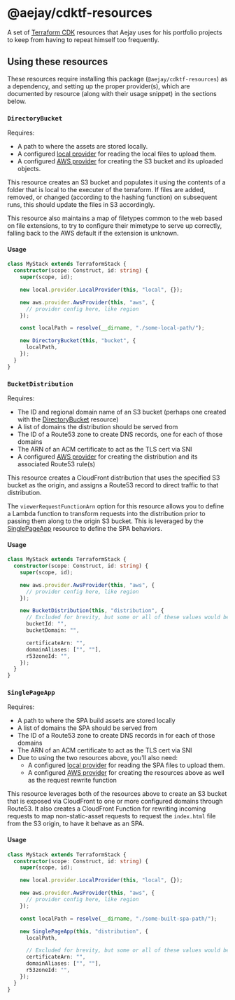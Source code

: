 # @aejay/cdktf-resources

A set of [Terraform CDK](https://developer.hashicorp.com/terraform/cdktf)
resources that Aejay uses for his portfolio projects to keep from having to
repeat himself too frequently.

## Using these resources

These resources require installing this package (`@aejay/cdktf-resources`) as a
dependency, and setting up the proper provider(s), which are documented by
resource (along with their usage snippet) in the sections below.

### `DirectoryBucket`

Requires:

- A path to where the assets are stored locally.
- A configured
  [local provider](https://www.npmjs.com/package/@cdktf/provider-local) for
  reading the local files to upload them.
- A configured [AWS provider](https://www.npmjs.com/package/@cdktf/provider-aws)
  for creating the S3 bucket and its uploaded objects.

This resource creates an S3 bucket and populates it using the contents of a
folder that is local to the executer of the terraform. If files are added,
removed, or changed (according to the hashing function) on subsequent runs, this
should update the files in S3 accordingly.

This resource also maintains a map of filetypes common to the web based on file
extensions, to try to configure their mimetype to serve up correctly, falling
back to the AWS default if the extension is unknown.

#### Usage

```ts
class MyStack extends TerraformStack {
  constructor(scope: Construct, id: string) {
    super(scope, id);

    new local.provider.LocalProvider(this, "local", {});

    new aws.provider.AwsProvider(this, "aws", {
      // provider config here, like region
    });

    const localPath = resolve(__dirname, "./some-local-path/");

    new DirectoryBucket(this, "bucket", {
      localPath,
    });
  }
}
```

### `BucketDistribution`

Requires:

- The ID and regional domain name of an S3 bucket (perhaps one created with the
  [DirectoryBucket](#directorybucket) resource)
- A list of domains the distribution should be served from
- The ID of a Route53 zone to create DNS records, one for each of those domains
- The ARN of an ACM certificate to act as the TLS cert via SNI
- A configured [AWS provider](https://www.npmjs.com/package/@cdktf/provider-aws)
  for creating the distribution and its associated Route53 rule(s)

This resource creates a CloudFront distribution that uses the specified S3
bucket as the origin, and assigns a Route53 record to direct traffic to that
distribution.

The `viewerRequestFunctionArn` option for this resource allows you to define a
Lambda function to transform requests into the distribution prior to passing
them along to the origin S3 bucket. This is leveraged by the
[SinglePageApp](#singlepageapp) resource to define the SPA behaviors.

#### Usage

```ts
class MyStack extends TerraformStack {
  constructor(scope: Construct, id: string) {
    super(scope, id);

    new aws.provider.AwsProvider(this, "aws", {
      // provider config here, like region
    });

    new BucketDistribution(this, "distribution", {
      // Excluded for brevity, but some or all of these values would be pulled from TerraformVariable instances:
      bucketId: "",
      bucketDomain: "",

      certificateArn: "",
      domainAliases: ["", ""],
      r53zoneId: "",
    });
  }
}
```

### `SinglePageApp`

Requires:

- A path to where the SPA build assets are stored locally
- A list of domains the SPA should be served from
- The ID of a Route53 zone to create DNS records in for each of those domains
- The ARN of an ACM certificate to act as the TLS cert via SNI
- Due to using the two resources above, you'll also need:
  - A configured
    [local provider](https://www.npmjs.com/package/@cdktf/provider-local) for
    reading the SPA files to upload them.
  - A configured
    [AWS provider](https://www.npmjs.com/package/@cdktf/provider-aws) for
    creating the resources above as well as the request rewrite function

This resource leverages both of the resources above to create an S3 bucket that
is exposed via CloudFront to one or more configured domains through Route53. It
also creates a CloudFront Function for rewriting incoming requests to map
non-static-asset requests to request the `index.html` file from the S3 origin,
to have it behave as an SPA.

#### Usage

```ts
class MyStack extends TerraformStack {
  constructor(scope: Construct, id: string) {
    super(scope, id);

    new local.provider.LocalProvider(this, "local", {});

    new aws.provider.AwsProvider(this, "aws", {
      // provider config here, like region
    });

    const localPath = resolve(__dirname, "./some-built-spa-path/");

    new SinglePageApp(this, "distribution", {
      localPath,

      // Excluded for brevity, but some or all of these values would be pulled from TerraformVariable instances:
      certificateArn: "",
      domainAliases: ["", ""],
      r53zoneId: "",
    });
  }
}
```
